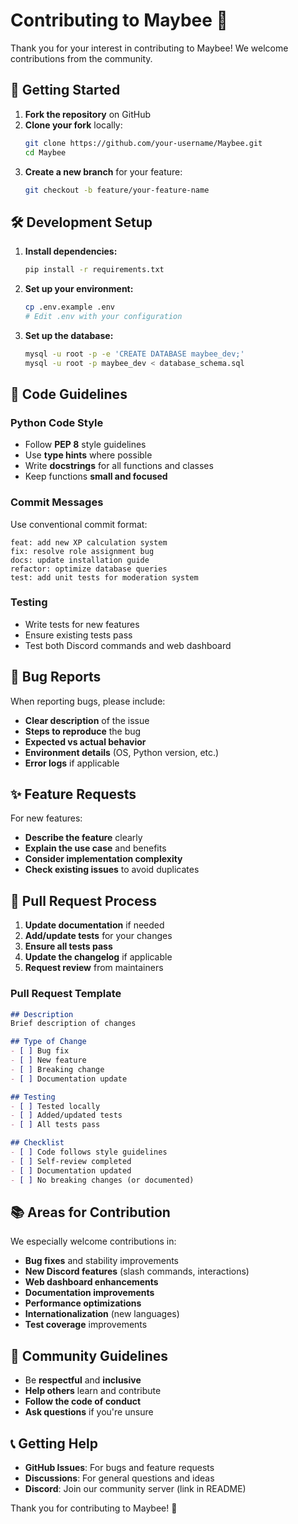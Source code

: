 # Contributing to Maybee 🐝

Thank you for your interest in contributing to Maybee! We welcome contributions from the community.

## 🚀 Getting Started

1. **Fork the repository** on GitHub
2. **Clone your fork** locally:
   ```bash
   git clone https://github.com/your-username/Maybee.git
   cd Maybee
   ```
3. **Create a new branch** for your feature:
   ```bash
   git checkout -b feature/your-feature-name
   ```

## 🛠️ Development Setup

1. **Install dependencies:**
   ```bash
   pip install -r requirements.txt
   ```

2. **Set up your environment:**
   ```bash
   cp .env.example .env
   # Edit .env with your configuration
   ```

3. **Set up the database:**
   ```bash
   mysql -u root -p -e 'CREATE DATABASE maybee_dev;'
   mysql -u root -p maybee_dev < database_schema.sql
   ```

## 📝 Code Guidelines

### Python Code Style
- Follow **PEP 8** style guidelines
- Use **type hints** where possible
- Write **docstrings** for all functions and classes
- Keep functions **small and focused**

### Commit Messages
Use conventional commit format:
```
feat: add new XP calculation system
fix: resolve role assignment bug
docs: update installation guide
refactor: optimize database queries
test: add unit tests for moderation system
```

### Testing
- Write tests for new features
- Ensure existing tests pass
- Test both Discord commands and web dashboard

## 🐛 Bug Reports

When reporting bugs, please include:
- **Clear description** of the issue
- **Steps to reproduce** the bug
- **Expected vs actual behavior**
- **Environment details** (OS, Python version, etc.)
- **Error logs** if applicable

## ✨ Feature Requests

For new features:
- **Describe the feature** clearly
- **Explain the use case** and benefits
- **Consider implementation complexity**
- **Check existing issues** to avoid duplicates

## 🔄 Pull Request Process

1. **Update documentation** if needed
2. **Add/update tests** for your changes
3. **Ensure all tests pass**
4. **Update the changelog** if applicable
5. **Request review** from maintainers

### Pull Request Template
```markdown
## Description
Brief description of changes

## Type of Change
- [ ] Bug fix
- [ ] New feature
- [ ] Breaking change
- [ ] Documentation update

## Testing
- [ ] Tested locally
- [ ] Added/updated tests
- [ ] All tests pass

## Checklist
- [ ] Code follows style guidelines
- [ ] Self-review completed
- [ ] Documentation updated
- [ ] No breaking changes (or documented)
```

## 📚 Areas for Contribution

We especially welcome contributions in:
- **Bug fixes** and stability improvements
- **New Discord features** (slash commands, interactions)
- **Web dashboard enhancements**
- **Documentation improvements**
- **Performance optimizations**
- **Internationalization** (new languages)
- **Test coverage** improvements

## 🤝 Community Guidelines

- Be **respectful** and **inclusive**
- **Help others** learn and contribute
- **Follow the code of conduct**
- **Ask questions** if you're unsure

## 📞 Getting Help

- **GitHub Issues**: For bugs and feature requests
- **Discussions**: For general questions and ideas
- **Discord**: Join our community server (link in README)

Thank you for contributing to Maybee! 🍯
